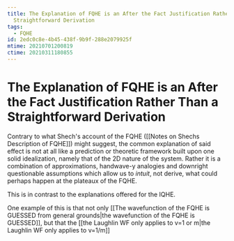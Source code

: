 ```yaml
---
title: The Explanation of FQHE is an After the Fact Justification Rather Than a
  Straightforward Derivation
tags:
  - FQHE
id: 2edc0c8e-4b45-438f-9b9f-288e2079925f
mtime: 20210701200819
ctime: 20210311180855
---
```


# The Explanation of FQHE is an After the Fact Justification Rather Than a Straightforward Derivation

Contrary to what Shech's account of the FQHE ([[Notes on Shechs Description of FQHE]]) might suggest, the common explanation of said effect is not at all like a prediction or theoretic framework built upon one solid idealization, namely that of the 2D nature of the system. Rather it is a combination of approximations, handwave-y analogies and downright questionable assumptions which allow us to _intuit_, not derive, what could perhaps happen at the plateaux of the FQHE.

This is in contrast to the explanations offered for the IQHE.

One example of this is that not only [[The wavefunction of the FQHE is GUESSED from general grounds|the wavefunction of the FQHE is GUESSED]], but that the [[the Laughlin WF only applies to v=1 or m|the Laughlin WF only applies to v=1/m]]
